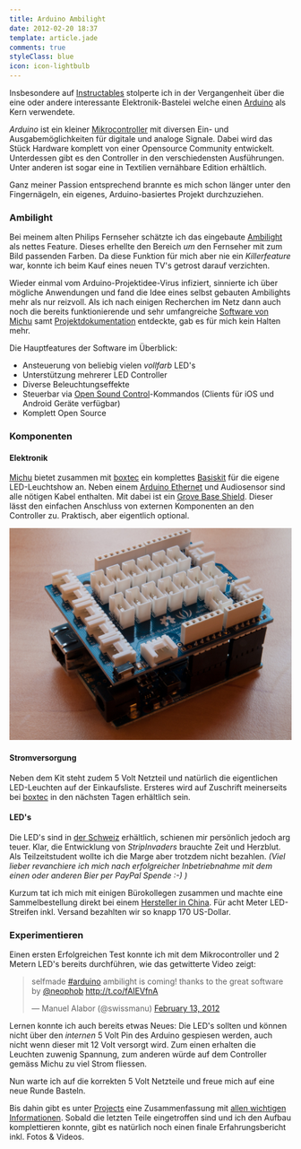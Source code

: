 ```yaml
---
title: Arduino Ambilight
date: 2012-02-20 18:37
template: article.jade
comments: true
styleClass: blue
icon: icon-lightbulb
---
```


Insbesondere auf [Instructables](http://www.instructables.com/) stolperte ich in der Vergangenheit über die eine oder andere interessante Elektronik-Bastelei welche einen [Arduino](http://www.arduino.cc/) als Kern verwendete.

*Arduino* ist ein kleiner [Mikrocontroller](http://de.wikipedia.org/?search=Mikrocontroller) mit diversen Ein- und Ausgabemöglichkeiten für digitale und analoge Signale. Dabei wird das Stück Hardware komplett von einer Opensource Community entwickelt.
Unterdessen gibt es den Controller in den verschiedensten Ausführungen. Unter anderen ist sogar eine in Textilien vernähbare Edition erhältlich.

Ganz meiner Passion entsprechend brannte es mich schon länger unter den Fingernägeln, ein eigenes, Arduino-basiertes Projekt durchzuziehen.

<span class="more"></span>

### Ambilight
Bei meinem alten Philips Fernseher schätzte ich das eingebaute [Ambilight](http://de.wikipedia.org/?search=Ambilight) als nettes Feature. Dieses erhellte den Bereich *um* den Fernseher mit zum Bild passenden Farben.
Da diese Funktion für mich aber nie ein *Killerfeature* war, konnte ich beim Kauf eines neuen TV's getrost darauf verzichten.

Wieder einmal vom Arduino-Projektidee-Virus infiziert, sinnierte ich über mögliche Anwendungen und fand die Idee eines selbst gebauten Ambilights mehr als nur reizvoll.
Als ich nach einigen Recherchen im Netz dann auch noch die bereits funktionierende und sehr umfangreiche [Software von Michu](https://github.com/neophob/StripInvaders) samt [Projektdokumentation](http://pixelinvaders.ch/?page_id=396) entdeckte, gab es für mich kein Halten mehr.

Die Hauptfeatures der Software im Überblick:

* Ansteuerung von beliebig vielen *vollfarb* LED's
* Unterstützung mehrerer LED Controller
* Diverse Beleuchtungseffekte
* Steuerbar via [Open Sound Control](http://de.wikipedia.org/?search=Open%20Sound%20Control)-Kommandos (Clients für iOS und Android Geräte verfügbar)
* Komplett Open Source

### Komponenten
#### Elektronik
[Michu](http://www.neophob.com/) bietet zusammen mit [boxtec](http://www.boxtec.ch) ein komplettes [Basiskit](http://shop.boxtec.ch/product_info.php/products_id/40557) für die eigene LED-Leuchtshow an. Neben einem [Arduino Ethernet](http://arduino.cc/en/Main/ArduinoBoardEthernet) und Audiosensor sind alle nötigen Kabel enthalten.
Mit dabei ist ein [Grove Base Shield](http://www.seeedstudio.com/depot/grove-base-shield-p-754.html?cPath=132_134). Dieser lässt den einfachen Anschluss von externen Komponenten an den Controller zu. Praktisch, aber eigentlich optional.

![Arduino Ethernet mit Grove Base Shield](arduino-und-grove-base-shield.jpg)

#### Stromversorgung
Neben dem Kit steht zudem 5 Volt Netzteil und natürlich die eigentlichen LED-Leuchten auf der Einkaufsliste. Ersteres wird auf Zuschrift meinerseits bei [boxtec](http://www.boxtec.ch) in den nächsten Tagen erhältlich sein.

#### LED's
Die LED's sind in [der Schweiz](http://pixelinvaders.ch/?page_id=390) erhältlich, schienen mir persönlich jedoch arg teuer. Klar, die Entwicklung von *StripInvaders* brauchte Zeit und Herzblut. Als Teilzeitstudent wollte ich die Marge aber trotzdem nicht bezahlen. *(Viel lieber revanchiere ich mich nach erfolgreicher Inbetriebnahme mit dem einen oder anderen Bier per PayPal Spende :-) )*

Kurzum tat ich mich mit einigen Bürokollegen zusammen und machte eine Sammelbestellung direkt bei einem [Hersteller in China](http://rayconn.en.alibaba.com/product/453434275-200228857/Addressable_RGB_led_strip_WS2801.html). Für acht Meter LED-Streifen inkl. Versand bezahlten wir so knapp 170 US-Dollar.

### Experimentieren
Einen ersten Erfolgreichen Test konnte ich mit dem Mikrocontroller und 2 Metern LED's bereits durchführen, wie das getwitterte Video zeigt:

<blockquote class="twitter-tweet"><p>selfmade <a href="https://twitter.com/search?q=%23arduino&amp;src=hash">#arduino</a> ambilight is coming!&#10;thanks to the great software by <a href="https://twitter.com/neophob">@neophob</a> <a href="http://t.co/fAIEVfnA">http://t.co/fAIEVfnA</a></p>&mdash; Manuel Alabor (@swissmanu) <a href="https://twitter.com/swissmanu/statuses/169113593529380865">February 13, 2012</a></blockquote>
<script async src="//platform.twitter.com/widgets.js" charset="utf-8"></script>

Lernen konnte ich auch bereits etwas Neues: Die LED's sollten und können nicht über den *internen* 5 Volt Pin des Arduino gespiesen werden, auch nicht wenn dieser mit 12 Volt versorgt wird. Zum einen erhalten die Leuchten zuwenig Spannung, zum anderen würde auf dem Controller gemäss Michu zu viel Strom fliessen.

Nun warte ich auf die korrekten 5 Volt Netzteile und freue mich auf eine neue Runde Basteln.

Bis dahin gibt es unter [Projects](projects/) eine Zusammenfassung mit [allen wichtigen Informationen](project/arduino-ambilight). Sobald die letzten Teile eingetroffen sind und ich den Aufbau komplettieren konnte, gibt es natürlich noch einen finale Erfahrungsbericht inkl. Fotos & Videos.
